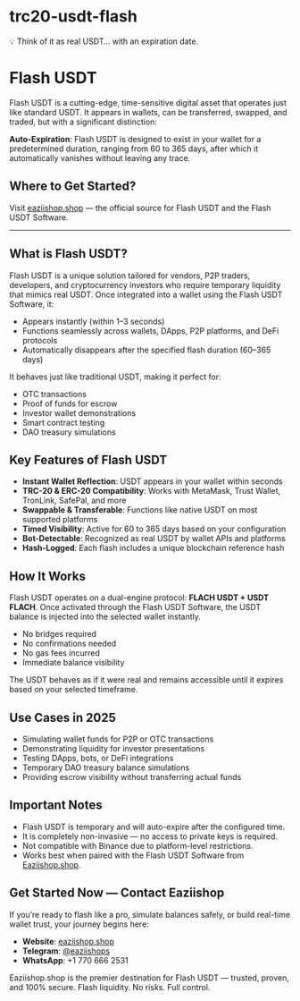 # trc20-usdt-flash
💡 Think of it as real USDT… with an expiration date.
# Flash USDT

Flash USDT is a cutting-edge, time-sensitive digital asset that operates just like standard USDT. It appears in wallets, can be transferred, swapped, and traded, but with a significant distinction:

**Auto-Expiration**: Flash USDT is designed to exist in your wallet for a predetermined duration, ranging from 60 to 365 days, after which it automatically vanishes without leaving any trace.

## Where to Get Started?

Visit [eaziishop.shop](https://eaziishop.shop) — the official source for Flash USDT and the Flash USDT Software.

---

## What is Flash USDT?

Flash USDT is a unique solution tailored for vendors, P2P traders, developers, and cryptocurrency investors who require temporary liquidity that mimics real USDT. Once integrated into a wallet using the Flash USDT Software, it:

- Appears instantly (within 1–3 seconds)
- Functions seamlessly across wallets, DApps, P2P platforms, and DeFi protocols
- Automatically disappears after the specified flash duration (60–365 days)

It behaves just like traditional USDT, making it perfect for:

- OTC transactions
- Proof of funds for escrow
- Investor wallet demonstrations
- Smart contract testing
- DAO treasury simulations

## Key Features of Flash USDT

- **Instant Wallet Reflection**: USDT appears in your wallet within seconds
- **TRC-20 & ERC-20 Compatibility**: Works with MetaMask, Trust Wallet, TronLink, SafePal, and more
- **Swappable & Transferable**: Functions like native USDT on most supported platforms
- **Timed Visibility**: Active for 60 to 365 days based on your configuration
- **Bot-Detectable**: Recognized as real USDT by wallet APIs and platforms
- **Hash-Logged**: Each flash includes a unique blockchain reference hash

## How It Works

Flash USDT operates on a dual-engine protocol: **FLACH USDT + USDT FLACH**. Once activated through the Flash USDT Software, the USDT balance is injected into the selected wallet instantly.

- No bridges required
- No confirmations needed
- No gas fees incurred
- Immediate balance visibility

The USDT behaves as if it were real and remains accessible until it expires based on your selected timeframe.

## Use Cases in 2025

- Simulating wallet funds for P2P or OTC transactions
- Demonstrating liquidity for investor presentations
- Testing DApps, bots, or DeFi integrations
- Temporary DAO treasury balance simulations
- Providing escrow visibility without transferring actual funds

## Important Notes

- Flash USDT is temporary and will auto-expire after the configured time.
- It is completely non-invasive — no access to private keys is required.
- Not compatible with Binance due to platform-level restrictions.
- Works best when paired with the Flash USDT Software from [Eaziishop.shop](https://eaziishop.shop).

## Get Started Now — Contact Eaziishop

If you’re ready to flash like a pro, simulate balances safely, or build real-time wallet trust, your journey begins here:

- **Website**: [eaziishop.shop](https://eaziishop.shop)
- **Telegram**: [@eaziishops](https://t.me/eaziishops)
- **WhatsApp**: +1 770 666 2531

Eaziishop.shop is the premier destination for Flash USDT — trusted, proven, and 100% secure. Flash liquidity. No risks. Full control.
